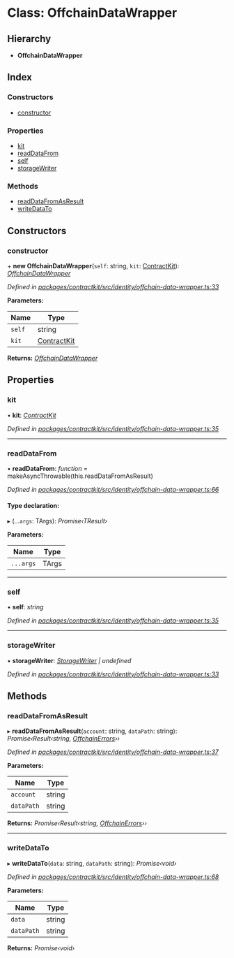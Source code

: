 # Class: OffchainDataWrapper

## Hierarchy

* **OffchainDataWrapper**

## Index

### Constructors

* [constructor](_identity_offchain_data_wrapper_.offchaindatawrapper.md#constructor)

### Properties

* [kit](_identity_offchain_data_wrapper_.offchaindatawrapper.md#kit)
* [readDataFrom](_identity_offchain_data_wrapper_.offchaindatawrapper.md#readdatafrom)
* [self](_identity_offchain_data_wrapper_.offchaindatawrapper.md#self)
* [storageWriter](_identity_offchain_data_wrapper_.offchaindatawrapper.md#storagewriter)

### Methods

* [readDataFromAsResult](_identity_offchain_data_wrapper_.offchaindatawrapper.md#readdatafromasresult)
* [writeDataTo](_identity_offchain_data_wrapper_.offchaindatawrapper.md#writedatato)

## Constructors

###  constructor

\+ **new OffchainDataWrapper**(`self`: string, `kit`: [ContractKit](_kit_.contractkit.md)): *[OffchainDataWrapper](_identity_offchain_data_wrapper_.offchaindatawrapper.md)*

*Defined in [packages/contractkit/src/identity/offchain-data-wrapper.ts:33](https://github.com/celo-org/celo-monorepo/blob/master/packages/contractkit/src/identity/offchain-data-wrapper.ts#L33)*

**Parameters:**

Name | Type |
------ | ------ |
`self` | string |
`kit` | [ContractKit](_kit_.contractkit.md) |

**Returns:** *[OffchainDataWrapper](_identity_offchain_data_wrapper_.offchaindatawrapper.md)*

## Properties

###  kit

• **kit**: *[ContractKit](_kit_.contractkit.md)*

*Defined in [packages/contractkit/src/identity/offchain-data-wrapper.ts:35](https://github.com/celo-org/celo-monorepo/blob/master/packages/contractkit/src/identity/offchain-data-wrapper.ts#L35)*

___

###  readDataFrom

• **readDataFrom**: *function* = makeAsyncThrowable(this.readDataFromAsResult)

*Defined in [packages/contractkit/src/identity/offchain-data-wrapper.ts:66](https://github.com/celo-org/celo-monorepo/blob/master/packages/contractkit/src/identity/offchain-data-wrapper.ts#L66)*

#### Type declaration:

▸ (...`args`: TArgs): *Promise‹TResult›*

**Parameters:**

Name | Type |
------ | ------ |
`...args` | TArgs |

___

###  self

• **self**: *string*

*Defined in [packages/contractkit/src/identity/offchain-data-wrapper.ts:35](https://github.com/celo-org/celo-monorepo/blob/master/packages/contractkit/src/identity/offchain-data-wrapper.ts#L35)*

___

###  storageWriter

• **storageWriter**: *[StorageWriter](_identity_offchain_storage_writers_.storagewriter.md) | undefined*

*Defined in [packages/contractkit/src/identity/offchain-data-wrapper.ts:33](https://github.com/celo-org/celo-monorepo/blob/master/packages/contractkit/src/identity/offchain-data-wrapper.ts#L33)*

## Methods

###  readDataFromAsResult

▸ **readDataFromAsResult**(`account`: string, `dataPath`: string): *Promise‹Result‹string, [OffchainErrors](../modules/_identity_offchain_data_wrapper_.md#offchainerrors)››*

*Defined in [packages/contractkit/src/identity/offchain-data-wrapper.ts:37](https://github.com/celo-org/celo-monorepo/blob/master/packages/contractkit/src/identity/offchain-data-wrapper.ts#L37)*

**Parameters:**

Name | Type |
------ | ------ |
`account` | string |
`dataPath` | string |

**Returns:** *Promise‹Result‹string, [OffchainErrors](../modules/_identity_offchain_data_wrapper_.md#offchainerrors)››*

___

###  writeDataTo

▸ **writeDataTo**(`data`: string, `dataPath`: string): *Promise‹void›*

*Defined in [packages/contractkit/src/identity/offchain-data-wrapper.ts:68](https://github.com/celo-org/celo-monorepo/blob/master/packages/contractkit/src/identity/offchain-data-wrapper.ts#L68)*

**Parameters:**

Name | Type |
------ | ------ |
`data` | string |
`dataPath` | string |

**Returns:** *Promise‹void›*
